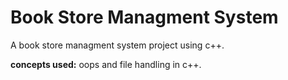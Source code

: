 # Book Store Managment System

A book store managment system project using c++.<br>

**concepts used:** oops and file handling in c++.
